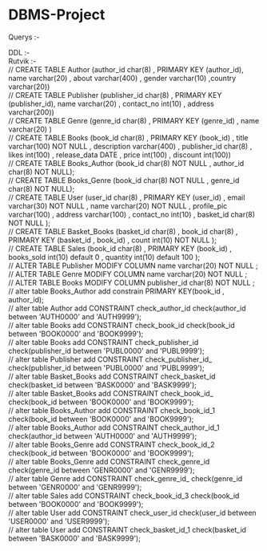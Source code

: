 # DBMS-Project

Querys :-

DDL :-<br />
  Rutvik :-<br />
// CREATE TABLE Author (author_id char(8) , PRIMARY KEY (author_id), name varchar(20) , about varchar(400) , gender varchar(10) ,country varchar(20))<br />
// CREATE TABLE Publisher (publisher_id char(8) , PRIMARY KEY (publisher_id), name varchar(20) , contact_no int(10) , address varchar(200))<br />
// CREATE TABLE Genre (genre_id char(8) , PRIMARY KEY (genre_id) , name varchar(20) )<br />
// CREATE TABLE Books (book_id char(8) , PRIMARY KEY (book_id) , title varchar(100) NOT NULL , description varchar(400) , publisher_id char(8) , likes int(100) , release_data DATE , price int(100) , discount int(100))<br />
// CREATE TABLE Books_Author (book_id char(8) NOT NULL , author_id char(8) NOT NULL);<br />
// CREATE TABLE Books_Genre (book_id char(8) NOT NULL , genre_id char(8) NOT NULL);<br />
// CREATE TABLE User (user_id char(8) , PRIMARY KEY (user_id) , email varchar(30) NOT NULL , name varchar(20) NOT NULL , profile_pic varchar(100) , address varchar(100) , contact_no int(10) , basket_id char(8) NOT NULL );<br />
// CREATE TABLE Basket_Books (basket_id char(8) , book_id char(8) , PRIMARY KEY (basket_id , book_id) , count int(10) NOT NULL );<br />
// CREATE TABLE Sales (book_id char(8) , PRIMARY KEY (book_id) , books_sold int(10) default 0 , quantity int(10) default 100 );<br />
// ALTER TABLE Publisher MODIFY COLUMN name varchar(20) NOT NULL ;<br />
// ALTER TABLE Genre MODIFY COLUMN name varchar(20) NOT NULL ;<br />
// ALTER TABLE Books MODIFY COLUMN publisher_id char(8) NOT NULL ;<br />
// alter table Books_Author add constrain PRIMARY KEY(book_id , author_id);<br />
// alter table Author add CONSTRAINT check_author_id check(author_id between 'AUTH0000' and 'AUTH9999');<br />
// alter table Books add CONSTRAINT check_book_id check(book_id between 'BOOK0000' and 'BOOK9999');<br />
// alter table Books add CONSTRAINT check_publisher_id check(publisher_id between 'PUBL0000' and 'PUBL9999');<br />
// alter table Publisher add CONSTRAINT check_publisher_id_ check(publisher_id between 'PUBL0000' and 'PUBL9999');<br />
// alter table Basket_Books add CONSTRAINT check_basket_id check(basket_id between 'BASK0000' and 'BASK9999');<br />
// alter table Basket_Books add CONSTRAINT check_book_id_ check(book_id between 'BOOK0000' and 'BOOK9999');<br />
// alter table Books_Author add CONSTRAINT check_book_id_1 check(book_id between 'BOOK0000' and 'BOOK9999');<br />
// alter table Books_Author add CONSTRAINT check_author_id_1 check(author_id between 'AUTH0000' and 'AUTH9999');<br />
// alter table Books_Genre add CONSTRAINT check_book_id_2 check(book_id between 'BOOK0000' and 'BOOK9999');<br />
// alter table Books_Genre add CONSTRAINT check_genre_id check(genre_id between 'GENR0000' and 'GENR9999');<br />
// alter table Genre add CONSTRAINT check_genre_id_ check(genre_id between 'GENR0000' and 'GENR9999');<br />
// alter table Sales add CONSTRAINT check_book_id_3 check(book_id between 'BOOK0000' and 'BOOK9999');<br />
// alter table User add CONSTRAINT check_user_id check(user_id between 'USER0000' and 'USER9999');<br />
// alter table User add CONSTRAINT check_basket_id_1 check(basket_id between 'BASK0000' and 'BASK9999');<br />
